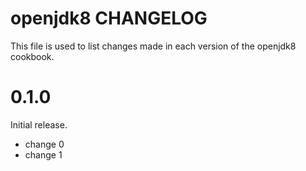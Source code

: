 # openjdk8 CHANGELOG

This file is used to list changes made in each version of the openjdk8 cookbook.

# 0.1.0

Initial release.

- change 0
- change 1

